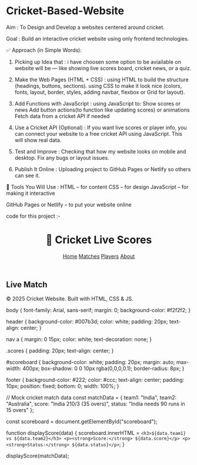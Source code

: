 # Cricket-Based-Website
Aim : To Design and Develop a websites centered around cricket.

Goal : Build an interactive cricket website using only frontend technologies.

✅ Approach (in Simple Words):

1. Picking up Idea that : 
 i have choosen some option to be aviailable on website will be — like showing live scores board, cricket news, or a quiz.

2. Make the Web Pages (HTML + CSS) : 
 using HTML to build the structure (headings, buttons, sections).
 using CSS to make it look nice (colors, fonts, layout, border, styles, adding navbar, flexbox or Grid for layout).

3. Add Functions with JavaScript :
 using JavaScript to: Show scores or news
 Add button actions(to function like updating scores) or animations
 Fetch data from a cricket API if needed

4. Use a Cricket API (Optional) :
 If you want live scores or player info, you can connect your website to a free cricket API using JavaScript. This will show real data.

5. Test and Improve :
 Checking that how my website looks on mobile and desktop. Fix any bugs or layout issues.

6. Publish It Online :
 Uploading project to GitHub Pages or Netlify so others can see it.


🧰 Tools You Will Use :
 HTML – for content
 CSS – for design
 JavaScript – for making it interactive

GitHub Pages or Netlify – to put your website online

code for this project :-

<!DOCTYPE html>
<html lang="en">
<head>
  <meta charset="UTF-8" />
  <meta name="viewport" content="width=device-width, initial-scale=1.0" />
  <title>Cricket Live Score</title>
  <link rel="stylesheet" href="style.css" />
</head>
<body>
  <header>
    <h1>🏏 Cricket Live Scores</h1>
    <nav>
      <a href="#">Home</a>
      <a href="#">Matches</a>
      <a href="#">Players</a>
      <a href="#">About</a>
    </nav>
  </header>

  <main>
    <section class="scores">
      <h2>Live Match</h2>
      <div id="scoreboard">
        <!-- Score will appear here -->
      </div>
    </section>
  </main>

  <footer>
    <p>© 2025 Cricket Website. Built with HTML, CSS & JS.</p>
  </footer>

  <script src="script.js"></script>
</body>
</html>



body {
  font-family: Arial, sans-serif;
  margin: 0;
  background-color: #f2f2f2;
}

header {
  background-color: #007b3d;
  color: white;
  padding: 20px;
  text-align: center;
}

nav a {
  margin: 0 15px;
  color: white;
  text-decoration: none;
}

.scores {
  padding: 20px;
  text-align: center;
}

#scoreboard {
  background-color: white;
  padding: 20px;
  margin: auto;
  max-width: 400px;
  box-shadow: 0 0 10px rgba(0,0,0,0.1);
  border-radius: 8px;
}

footer {
  background-color: #222;
  color: #ccc;
  text-align: center;
  padding: 10px;
  position: fixed;
  bottom: 0;
  width: 100%;
}



// Mock cricket match data
const matchData = {
  team1: "India",
  team2: "Australia",
  score: "India 210/3 (35 overs)",
  status: "India needs 90 runs in 15 overs"
};

const scoreboard = document.getElementById("scoreboard");

function displayScore(data) {
  scoreboard.innerHTML = `
    <h3>${data.team1} vs ${data.team2}</h3>
    <p><strong>Score:</strong> ${data.score}</p>
    <p><strong>Status:</strong> ${data.status}</p>
  `;
}

displayScore(matchData);
